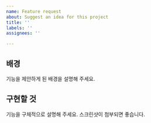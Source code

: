 ```yaml
---
name: Feature request
about: Suggest an idea for this project
title: ''
labels: ''
assignees: ''

---
```


## 배경 

기능을 제안하게 된 배경을 설명해 주세요.

## 구현할 것

기능을 구체적으로 설명해 주세요. 스크린샷이 첨부되면 좋습니다.

